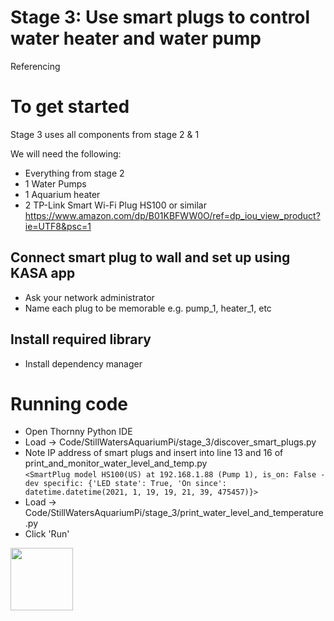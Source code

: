 # Stage 3: Use smart plugs to control water heater and water pump

Referencing 

# To get started
Stage 3 uses all components from stage 2 & 1

We will need the following:
- Everything from stage 2
- 1 Water Pumps
- 1 Aquarium heater
- 2 TP-Link Smart Wi-Fi Plug HS100 or similar  
https://www.amazon.com/dp/B01KBFWW0O/ref=dp_iou_view_product?ie=UTF8&psc=1

## Connect smart plug to wall and set up using KASA app
- Ask your network administrator
- Name each plug to be memorable e.g. pump_1, heater_1, etc

## Install required library
- Install dependency manager  


# Running code

- Open Thornny Python IDE
- Load -> Code/StillWatersAquariumPi/stage_3/discover_smart_plugs.py
- Note IP address of smart plugs and insert into line 13 and 16 of print_and_monitor_water_level_and_temp.py  
`<SmartPlug model HS100(US) at 192.168.1.88 (Pump 1), is_on: False - dev specific: {'LED state': True, 'On since': datetime.datetime(2021, 1, 19, 19, 21, 39, 475457)}>`
- Load -> Code/StillWatersAquariumPi/stage_3/print_water_level_and_temperature.py
- Click 'Run'
<img src="resources/images/output_example.png" height=100>
